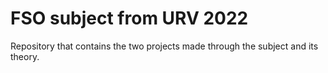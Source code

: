 # FSO subject from URV 2022
Repository that contains the two projects made through the subject and its theory.
